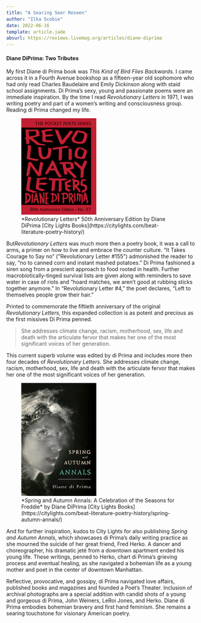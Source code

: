 ```yaml
---
title: "A Searing Seer Reseen"
author: "Ilka Scobie"
date: 2022-06-16
template: article.jade
absurl: https://reviews.livemag.org/articles/diane-diprima
---
```


#### Diane DiPrima: Two Tributes

My first Diane di Prima book was *This Kind of Bird Flies Backwards*. I came across it in a Fourth Avenue bookshop as a fifteen-year old sophomore<span class="more"></span> who had only read Charles Baudelaire and Emily Dickinson along with staid school assignments. Di Prima’s sexy, young and passionate poems were an immediate inspiration. By the time I read *Revolutionary Letters* in 1971, I was writing poetry and part of a women’s writing and consciousness group. Reading di Prima changed my life.

<figure>
  <img src="diprima2.jpeg" class="book" alt="revolutionary cover">
  <figcaption>
*Revolutionary Letters* 50th Anniversary Edition  
by Diane DiPrima  
[City Lights Books](https://citylights.com/beat-literature-poetry-history/)</figcaption>
</figure>

But*Revolutionary Letters* was much more then a poetry book, it was a call to arms, a primer on how to live and embrace the counter culture. “It Takes Courage to Say no” ("Revolutionary Letter #155") admonished the reader to say, “no to canned corn and instant mashed potatoes.” Di Prima fashioned a siren song from a prescient approach to food rooted in health. Further macrobiotically-tinged survival lists are given along with reminders to save water in case of riots and “hoard matches, we aren’t good at rubbing sticks together anymore.” In “Revolutionary Letter #4,” the poet declares, “Left to themselves people grow their hair.”

Printed to commemorate the fiftieth anniversary of the original *Revolutionary Letters*, this expanded collection is as potent and precious as the first missives Di Prima penned.

>She addresses climate change, racism, motherhood, sex, life and death with the articulate fervor that makes her one of the most significant voices of her generation.

This current superb volume was edited by di Prima and includes more then four decades of *Revolutionary Letters*. She addresses climate change, racism, motherhood, sex, life and death with the articulate fervor that makes her one of the most significant voices of her generation.

<figure>
  <img src="diprima.jpeg" class="book" alt="spring and autumn cover">
  <figcaption>
*Spring and Autumn Annals: A Celebration of the Seasons for Freddie*   
by Diane DiPrima    
[City Lights Books](https://citylights.com/beat-literature-poetry-history/spring-autumn-annals/)
  </figcaption>
</figure>

And for further inspiration, kudos to City Lights for also publishing *Spring and Autumn Annals*, which showcases di Prima’s daily writing practice as she mourned the suicide of her great friend, Fred Herko. A dancer and choreographer, his dramatic jeté from a downtown apartment ended his young life. These writings, penned to Herko, chart di Prima’s grieving process and eventual healing, as she navigated a bohemian life as a young mother and poet in the center of downtown Manhattan.

Reflective, provocative, and gossipy, di Prima navigated love affairs, published books and magazines and founded a Poet’s Theater. Inclusion of archival photographs are a special addition with candid shots of a young and gorgeous di Prima, John Weiners, LeRoi Jones, and Herko. Diane di Prima embodies bohemian bravery and first hand feminism. She remains a searing touchstone for visionary American poetry.

